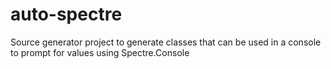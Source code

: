 # auto-spectre
Source generator project to generate classes that can be used in a console to prompt for values using Spectre.Console
